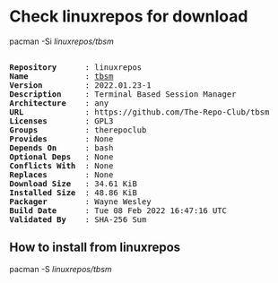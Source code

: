 # Check linuxrepos for download

pacman -Si *linuxrepos/tbsm*

<div class="highlight"><pre class="highlight"><text>
<b>Repository</b>      : linuxrepos
<b>Name</b>            : <a href="../../x86_64/tbsm-2022.01.23-1-any.pkg.tar.zst">tbsm</a>
<b>Version</b>         : 2022.01.23-1
<b>Description</b>     : Terminal Based Session Manager
<b>Architecture</b>    : any
<b>URL</b>             : https://github.com/The-Repo-Club/tbsm
<b>Licenses</b>        : GPL3
<b>Groups</b>          : therepoclub
<b>Provides</b>        : None
<b>Depends On</b>      : bash
<b>Optional Deps</b>   : None
<b>Conflicts With</b>  : None
<b>Replaces</b>        : None
<b>Download Size</b>   : 34.61 KiB
<b>Installed Size</b>  : 48.86 KiB
<b>Packager</b>        : Wayne Wesley <wayne6324@gmail.com>
<b>Build Date</b>      : Tue 08 Feb 2022 16:47:16 UTC
<b>Validated By</b>    : SHA-256 Sum
</text></pre></div>

## How to install from linuxrepos

pacman -S *linuxrepos/tbsm*
